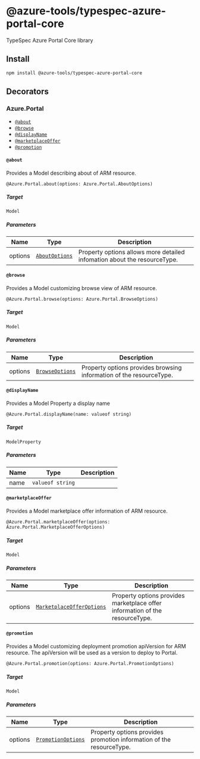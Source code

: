 # @azure-tools/typespec-azure-portal-core

TypeSpec Azure Portal Core library

## Install

```bash
npm install @azure-tools/typespec-azure-portal-core
```

## Decorators

### Azure.Portal

- [`@about`](#@about)
- [`@browse`](#@browse)
- [`@displayName`](#@displayname)
- [`@marketplaceOffer`](#@marketplaceoffer)
- [`@promotion`](#@promotion)

#### `@about`

Provides a Model describing about of ARM resource.

```typespec
@Azure.Portal.about(options: Azure.Portal.AboutOptions)
```

##### Target

`Model`

##### Parameters

| Name    | Type                            | Description                                                              |
| ------- | ------------------------------- | ------------------------------------------------------------------------ |
| options | [`AboutOptions`](#aboutoptions) | Property options allows more detailed infomation about the resourceType. |

#### `@browse`

Provides a Model customizing browse view of ARM resource.

```typespec
@Azure.Portal.browse(options: Azure.Portal.BrowseOptions)
```

##### Target

`Model`

##### Parameters

| Name    | Type                              | Description                                                         |
| ------- | --------------------------------- | ------------------------------------------------------------------- |
| options | [`BrowseOptions`](#browseoptions) | Property options provides browsing information of the resourceType. |

#### `@displayName`

Provides a Model Property a display name

```typespec
@Azure.Portal.displayName(name: valueof string)
```

##### Target

`ModelProperty`

##### Parameters

| Name | Type             | Description |
| ---- | ---------------- | ----------- |
| name | `valueof string` |             |

#### `@marketplaceOffer`

Provides a Model marketplace offer information of ARM resource.

```typespec
@Azure.Portal.marketplaceOffer(options: Azure.Portal.MarketplaceOfferOptions)
```

##### Target

`Model`

##### Parameters

| Name    | Type                                                  | Description                                                                  |
| ------- | ----------------------------------------------------- | ---------------------------------------------------------------------------- |
| options | [`MarketplaceOfferOptions`](#marketplaceofferoptions) | Property options provides marketplace offer information of the resourceType. |

#### `@promotion`

Provides a Model customizing deployment promotion apiVersion for ARM resource.
The apiVersion will be used as a version to deploy to Portal.

```typespec
@Azure.Portal.promotion(options: Azure.Portal.PromotionOptions)
```

##### Target

`Model`

##### Parameters

| Name    | Type                                    | Description                                                          |
| ------- | --------------------------------------- | -------------------------------------------------------------------- |
| options | [`PromotionOptions`](#promotionoptions) | Property options provides promotion information of the resourceType. |
